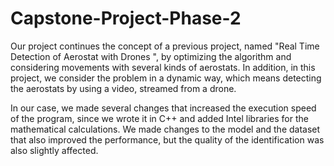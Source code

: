 # Capstone-Project-Phase-2

Our project continues the concept of a previous project, named "Real Time Detection of Aerostat with Drones ", by optimizing the algorithm and considering movements with several kinds of aerostats. In addition, in this project, we consider the problem in a dynamic way, which means detecting the aerostats by using a video, streamed from a drone.      

In our case, we made several changes that increased the execution speed of the program, since we wrote it in C++ and added Intel libraries for the mathematical calculations.
We made changes to the model and the dataset that also improved the performance, but the quality of the identification was also slightly affected.
